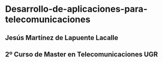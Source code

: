 # Desarrollo-de-aplicaciones-para-telecomunicaciones

## Jesús Martínez de Lapuente Lacalle
## 2º Curso de Master en Telecomunicaciones UGR


